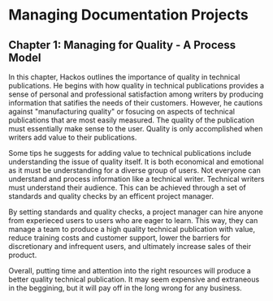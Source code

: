 # Managing Documentation Projects

## Chapter 1: Managing for Quality - A Process Model

In this chapter, Hackos outlines the importance of quality in technical publications. He begins with how quality in technical publications provides a sense of personal and professional satisfaction among writers by producing information that satifies the needs of their customers. However, he cautions against "manufacturing quality" or fosucing on aspects of technical publications that are most easily measured. The quality of the publication must essentially make sense to the user. Quality is only accomplished when writers add value to their publications. 

Some tips he suggests for adding value to technical publications include understanding the issue of quality itself. It is both economical and emotional as it must be understanding for a diverse group of users. Not everyone can understand and process information like a technical writer. Technical writers must understand their audience. This can be achieved through a set of standards and quality checks by an efficent project manager.

By setting standards and quality checks, a project manager can hire anyone from experieced users to users who are eager to learn. This way, they can manage a team to produce a high quality technical publication with value, reduce training costs and customer support, lower the barriers for discretionary and infrequent users, and ultimately increase sales of their product.

Overall, putting time and attention into the right resources will produce a better quality technical publication. It may seem expensive and extraneous in the beggining, but it will pay off in the long wrong for any business. 